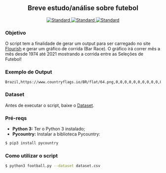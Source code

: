 <h2 align="center">Breve estudo/análise sobre futebol</h2>

<div align="center">
  <a href="https://www.python.org/downloads/">
    <img src="https://img.shields.io/badge/Python-3-blue.svg"
      alt="Standard" />
  </a>
  <a href="https://app.flourish.studio">
    <img src="https://img.shields.io/badge/Flourish-Data%20Visualization-red.svg"
      alt="Standard" />
  </a>
  <a href="https://www.kaggle.com/">
    <img src="https://img.shields.io/badge/Kaggle-nice%20datasets-blue.svg"
      alt="Standard" />
  </a>
  
  
</div>

### Objetivo
O script tem a finalidade de gerar um output para ser carregado no site <a href="https://app.flourish.studio/">Flourish</a> e gerar um gráfico de corrida (Bar Race).
 O gráfico irá correr mês a mês desde 1974 até 2021 mostrando a corrida entre as Seleções de Futebol!

### Exemplo de Output
```csv
Brazil,https://www.countryflags.io/BR/flat/64.png,0,0,0,0,0,0,0,0,0,0,0,0,0,0,0,0,0,0,0,0,0,0,0,0,0,0,0,0,0,0,0,0,0,0,0,0,0,0,0,0,0,0,0,0,0,0,0,0,0,0,0,0,0,0,0,0,0,0,0,0,0,0,0,0,0,0,0,0,0,0,0,0,0,0,0,0,0,0,0,0,0,0,0,0,0,0,0,0,0,0,0,0,0,0,0,0,0,0,0,0,0,0,0,0,0,0,0,0,0,0,0,0,0,0,0,0,0,0,0,0,0,0,0,0,0,0,0,0,0,0,0,0,0,0,0,0,0,0,0,0,0,0,0,0,0,0,0,0,0,0,0,0,0,0,0,0,0,0,0,0,0,0,0,0,0,0,0,0,0,0,0,0,0,0,1,1,1,1,1,1,1,1,1,1,1,1,1,1,2,2,2,2,2,2,2,2,2,2,3,3,3,3,3,3,3,3,3,3,3,3,6,6,6,6,6,6,6,6,6,6,6,6,6,6,6,6,7,7,7,7,7,7,7,7,7,7,7,8,8,8,8,8,8,8,8,8,8,8,8,12,12,12,12,12,12,12,12,12,12,12,12,12,13,14,14,14,14,14,14,14,14,14,14,14,14,14,14,14,14,14,14,14,14,14,14,14,16,16,16,16,16,16,16,16,16,16,16,16,16,16,16,16,16,16,16,16,16,16,16,16,16,16,16,16,16,16,16,16,16,16,16,16,16,16,16,16,16,16,16,16,16,16,16,16,16,16,16,16,16,16,17,20,20,20,20,20,20,20,20,20,20,20,20,20,21,21,21,21,21,21,21,21,21,21,21,21,21,21,22,22,22,22,22,22,22,22,22,22,22,22,22,22,22,22,22,22,22,22,22,22,22,22,22,22,22,22,22,22,22,22,22,22,22,22,22,22,22,22,22,22,22,22,22,22,22,22,23,26,26,26,26,26,26,26,26,26,26,26,26,26,26,26,26,26,29,29,29,29,29,29,29,30,30,30,30,30,30,30,30,30,30,30,30,30,30,31,31,31,31,31,31,31,31,31,31,31,31,31,31,31,31,31,31,31,31,31,34,34,34,34,34,34,34,34,34,34,34,34,34,34,34,34,34,34,34,34,34,34,36,36,36,36,36,36,36,38,41,41,41,41,41,41,41,41,41,41,43,45,46,46,46,46,46,46,46,46,46,46,46,46,46,46,47,47,47,47,47,47,47,47,47,47,47,47,47,47,47,47,47,47,47,47,47,47,47,53,54,54,54,54,54,54,54,54,54,54,54,54,56,57,60,60,60,60,60,60,60,60,60,60,60,60,60,60,60,60,60,60,60,64,64,64,64,64,64,64,64,64,64,64,68,68,68,68,68,68,68,68,68,68,68,69,71,71,71,72,72,72,72,72,72,72,72,72,72,72,72,72,72,72,73,73,74,74,74,76,80,82,83,86,87,88,88,88,88,88,88,88,92,93,93,95,96,96,96,96,96,96,96,96,96,96,99,104,104,104,104,104,104,104,104,104,108,108,109,109,109,109,111,111,111,114,114,114,117,118,122,123,125,125,125,125,125,125,125,125,125,126,129,130,130,130,130,130,130,130,130,130,130,132,137,141,141,141,141,141,141,141,141,141,143,145,148,148,148,148,148,148,148,148,148,148,148,148,149,150,150,150,150,150,150,150,150,150,150,150,150,154,155,155,156,156,157,157,157,157,157,158,161,167,168,168,168,168,168,168,168,168,168,168,168,168,168,168,169,169,169,169,169,169,169,169,169,174,178,180,180,180,181,182,182,182,182,184,184,185,185,191,191,191,191,191,191,191,194,195,195,201,201,201,202,203,203,203,203,203,203,203,203,203,205,205,205,205,205,205,205,205,205,206,206,206,209,209,209,209,209,209,209,209,209,209,210,215,216,216,216,216,216,216,216,216,216,220,222,225,225,225,225,225,225,225,225,225,226,226,226,226,227,230,230,231,231,231,231,233,233,234,237,239,239,239,239,239,239,240,241,241,243,243,243,245,247,247,247,247,247,247,247,247,247,248,250,254,254,254,254,254,254,254,254,254,254,254,256,256,256,258,258,258,258,258,258,258,258,258,258,260,260,261,262,263,263,264,265,268,271,271,274,274,275,275,275,276,276,276,277,277,278,278,280,283,284,284,284,284,284,284,284,284,284,285,285,287,287,288,289,289,289,289,289,289,289,289,289,290,290,290,290,290,290,290,290,290,290,291,293,296,296,296,296,296,296,296,296,296,296,300,300,304,304,304,304,304,304,304,304,304,304,304,306,309,309,309,309,309,309,310,310,310,310,310,310,310,313,314,314,315,315,315,315,315,316,317,318,319,326,327,328,329,329,330,330,330,330,330,331,334,334,334,334,334,334,334,334,334,334,334,335,335,339,339,339,340,340,341,341,342,342,343,343,343,344,346,347,347,347,348,348,348,348,348,348,350,351,354,356,356,356,357,357,357,358,358,359,363,366,366,366,366,366,367,367,368,368,368,369,372,376,378,378,379,380,381,384,384,385,386,386,386,386,386,386,387,388,389,389,390,390,392,392,399,399,401,402,403,404,409,409,411,412,412,412,416,417,417,417,418,419,419,419,419,420,420,420,425,433,434,435,435,435,435,435,436,436,437,438,439,440,440,441,442,443,443,443,443,444,444,445,445,447,449,449,450,451,451,452,453,455,455,457,464,464,464,464,464,465,465,465,465,465,465,465,467,470,470,472,473,473,473,473,473,473,474,475,476,479,480,481,482,482,482,482,483,484,485,485,489,489,489,490,491,492,492,492,492,493,493,493,498,498,498,500,501,502,502,502,502,504,504,504,504,508,509,511,512,513,513,513,514,515,515,516,516,516,516,517,518,519,519,519,520,520,520,520,527,527,528,529,529,531,531,531,531,532,532,532,537,537,538,538,540,540,540,540,540,541,541,541,542,543,543,545,547,549,549,549,550,550,550,552,552,552,553,556,558,558,558,558,558,558,559,559,565,565,565,567,569,571,571,571,571,572,572,572,576,577,577,577,579,581,581,581,581,583,583,583,587,587,587,588,589,590,590,590,590,590,590,590,591,591,591,593,595,597,597,598,598,600,600,600,601,601,602,602,603,604,604,604,604,606,606,606,610,611,611,613,615,617,617,617,617,618,618,618,622,624,624,624,624,625,625,625,625,625,627,629,629,629,629,629
```

### Dataset
Antes de executar o script, baixe o <a href="https://www.kaggle.com/martj42/international-football-results-from-1872-to-2017">Dataset</a>.

### Pré-reqs
- __Python 3:__ Ter o Python 3 instalado;
- __Pycountry:__ Instalar a biblioteca Pycountry:
```bash
$ pip3 install pycountry
```

### Como utilizar o script
```bash
$ python3 football.py --dataset dataset.csv
```
